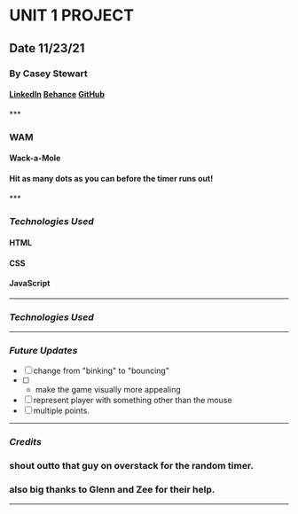 # UNIT 1 PROJECT

## Date 11/23/21

### By Casey Stewart

#### [LinkedIn](www.linkedin.com) [Behance](behance.com) [GitHub](www.github.com)

\*\*\*

### WAM

#### Wack-a-Mole

#### Hit as many dots as you can before the timer runs out!

####

\*\*\*

### **_*Technologies Used*_**

#### HTML

#### CSS

#### JavaScript

---

### **_*Technologies Used*_**

---

### **_Future Updates_**

- [ ] change from "binking" to "bouncing"
- [ ] - make the game visually more appealing
- [ ] represent player with something other than the mouse
- [ ] multiple points.

---

### **_Credits_**

### shout outto that guy on overstack for the random timer.

### also big thanks to Glenn and Zee for their help.

---
